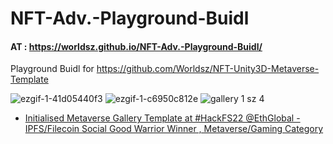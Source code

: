 # NFT-Adv.-Playground-Buidl

#### AT : https://worldsz.github.io/NFT-Adv.-Playground-Buidl/


Playground Buidl for https://github.com/Worldsz/NFT-Unity3D-Metaverse-Template 

![ezgif-1-41d05440f3](https://user-images.githubusercontent.com/43649755/182003875-dd34ffaf-ebe2-4db5-8c2a-e7205220b227.gif)
![ezgif-1-c6950c812e](https://user-images.githubusercontent.com/43649755/182004151-5f0e7c23-94c9-4e7d-b8f1-fc3c2ab19769.gif)
![gallery 1 sz 4](https://user-images.githubusercontent.com/43649755/182004165-66170846-fa0b-4db1-9f23-5cc5823f7cb8.gif)


- [Initialised Metaverse Gallery Template at #HackFS22 @EthGlobal - IPFS/Filecoin Social Good Warrior Winner , Metaverse/Gaming Category](https://ethglobal.com/showcase/playground-unity3d-nft-gallery-template-m00qr)
